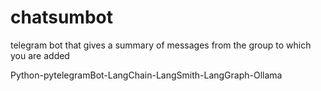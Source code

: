 # chatsumbot
telegram bot that gives a summary of messages from the group to which you are added

Python-pytelegramBot-LangChain-LangSmith-LangGraph-Ollama